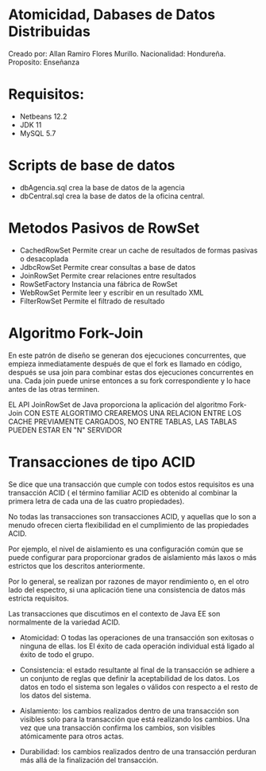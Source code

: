 # Atomicidad, Dabases de Datos Distribuidas

  Creado por: Allan Ramiro Flores Murillo.
  Nacionalidad: Hondureña.
  Proposito: Enseñanza

# Requisitos:
- Netbeans 12.2 
- JDK   11 
- MySQL 5.7

# Scripts de base de datos
   
- dbAgencia.sql crea la base de datos de la agencia
- dbCentral.sql crea la base de datos de la oficina central.

# Metodos Pasivos de RowSet

- CachedRowSet	  Permite crear un cache de resultados de formas pasivas o desacoplada
- JdbcRowSet	  Permite crear consultas a base de datos
- JoinRowSet	  Permite crear relaciones entre resultados
- RowSetFactory	  Instancia una fábrica de RowSet
- WebRowSet	      Permite leer y escribir en un resultado XML
- FilterRowSet	  Permite el filtrado de resultado


# Algoritmo Fork-Join
  En este patrón de diseño se generan dos ejecuciones concurrentes, 
  que empieza inmediatamente después de que el fork es llamado en código,  
  después se usa join para combinar estas dos ejecuciones concurrentes en una.
  Cada join puede unirse entonces a su fork correspondiente y lo hace antes de las otras terminen.

  EL API JoinRowSet de Java proporciona la aplicación del algoritmo Fork-Join
  CON ESTE ALGORTIMO CREAREMOS UNA RELACION ENTRE LOS CACHE 
  PREVIAMENTE CARGADOS, NO ENTRE TABLAS, LAS TABLAS PUEDEN ESTAR EN "N" SERVIDOR

# Transacciones de tipo ACID

Se dice que una transacción que cumple con todos estos requisitos es una transacción ACID (
el término familiar ACID es obtenido al combinar la primera letra de cada una de las cuatro propiedades).

No todas las transacciones son transacciones ACID, y aquellas que lo son a menudo ofrecen cierta flexibilidad 
en el cumplimiento de las propiedades ACID. 

Por ejemplo, el nivel de aislamiento es una configuración común que se puede configurar para proporcionar
grados de aislamiento más laxos o más estrictos que los descritos anteriormente. 

Por lo general, se realizan por razones de mayor rendimiento o, en el otro lado del espectro, si una aplicación tiene 
una consistencia de datos más estricta requisitos. 

Las transacciones que discutimos en el contexto de Java EE son normalmente de la variedad ACID.

- Atomicidad: O todas las operaciones de una transacción son exitosas o ninguna de ellas. los
El éxito de cada operación individual está ligado al éxito de todo el grupo.

- Consistencia: el estado resultante al final de la transacción se adhiere a un conjunto de reglas que
definir la aceptabilidad de los datos. Los datos en todo el sistema son legales o válidos con respecto a
el resto de los datos del sistema.

- Aislamiento: los cambios realizados dentro de una transacción son visibles solo para la transacción que está realizando
los cambios. Una vez que una transacción confirma los cambios, son visibles atómicamente para otros
actas.

- Durabilidad: los cambios realizados dentro de una transacción perduran más allá de la finalización del
transacción.